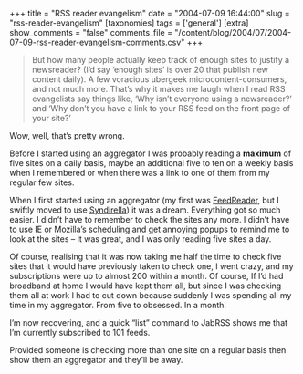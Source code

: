 +++
title = "RSS reader evangelism"
date = "2004-07-09 16:44:00"
slug = "rss-reader-evangelism"
[taxonomies]
tags = ['general']
[extra]
show_comments = "false"
comments_file = "/content/blog/2004/07/2004-07-09-rss-reader-evangelism-comments.csv"
+++

> But how many people actually keep track of enough sites to justify a newsreader? (I’d say ‘enough sites’ is over 20 that publish new content daily). A few voracious ubergeek microcontent-consumers, and not much more. That’s why it makes me laugh when I read RSS evangelists say things like, ‘Why isn’t everyone using a newsreader?’ and ‘Why don’t you have a link to your RSS feed on the front page of your site?’

Wow, well, that’s pretty wrong.

Before I started using an aggregator I was probably reading a **maximum** of five sites on a daily basis, maybe an additional five to ten on a weekly basis when I remembered or when there was a link to one of them from my regular few sites.

When I first started using an aggregator (my first was [FeedReader](http://www.feedreader.com), but I swiftly moved to use [Syndirella](http://sourceforge.net/projects/syndirella)) it was a dream. Everything got so much easier. I didn’t have to remember to check the sites any more. I didn’t have to use IE or Mozilla’s scheduling and get annoying popups to remind me to look at the sites – it was great, and I was only reading five sites a day.

Of course, realising that it was now taking me half the time to check five sites that it would have previously taken to check one, I went crazy, and my subscriptions were up to almost 200 within a month. Of course, If I’d had broadband at home I would have kept them all, but since I was checking them all at work I had to cut down because suddenly I was spending all my time in my aggregator. From five to obsessed. In a month.

I’m now recovering, and a quick “list” command to JabRSS shows me that I’m currently subscribed to 101 feeds.

Provided someone is checking more than one site on a regular basis then show them an aggregator and they’ll be away.
